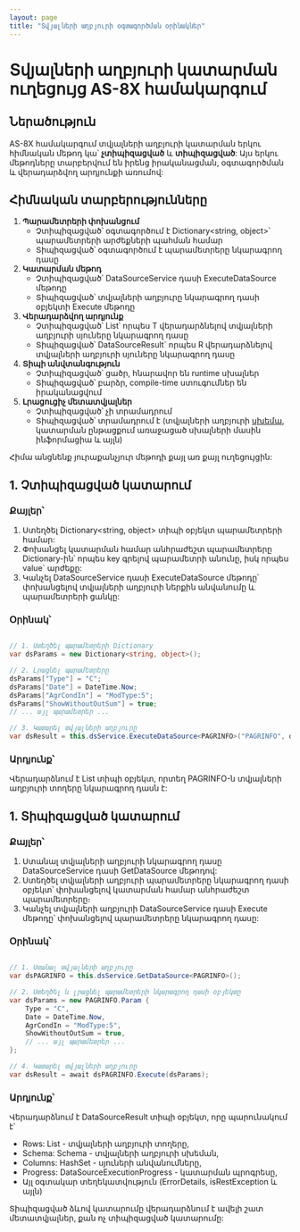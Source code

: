 ```yaml
---
layout: page
title: "Տվյալների աղբյուրի օգտագործման օրինակներ" 
---
```


# Տվյալների աղբյուրի կատարման ուղեցույց AS-8X համակարգում

## Ներածություն

AS-8X համակարգում տվյալների աղբյուրի կատարման երկու հիմնական մեթոդ կա՝ **չտիպիզացված** և **տիպիզացված**: Այս երկու մեթոդները տարբերվում են իրենց իրականացման, օգտագործման և վերադարձվող արդյունքի առումով:

## Հիմնական տարբերությունները

1. **Պարամետրերի փոխանցում**
   * Չտիպիզացված՝ օգտագործում է Dictionary<string, object>՝ պարամետրերի արժեքների պահման համար
   * Տիպիզացված՝ օգտագործում է պարամետրերը նկարագրող դասը
2. **Կատարման մեթոդ**
   * Չտիպիզացված՝ DataSourceService դասի ExecuteDataSource մեթոդը
   * Տիպիզացված՝ տվյալների աղբյուրը նկարագրող դասի օբյեկտի Execute մեթոդը
3. **Վերադարձվող արդյունք**
   * Չտիպիզացված՝ List<T>՝ որպես T վերադարձնելով տվյալների աղբյուրի սյուները նկարագրող դասը
   * Տիպիզացված՝ DataSourceResult<R>` որպես R վերադարձնելով տվյալների աղբյուրի սյուները նկարագրող դասը
4. **Տիպի անվտանգություն**
   * Չտիպիզացված՝ ցածր, հնարավոր են runtime սխալներ
   * Տիպիզացված՝ բարձր, compile-time ստուգումներ են իրականացվում
5. **Լրացուցիչ մետատվյալներ**
   * Չտիպիզացված՝ չի տրամադրում
   * Տիպիզացված՝ տրամադրում է (տվյալների աղբյուրի [սխեմա](../definitions/schema.md), կատարման ընթացքում առաջացած սխալների մասին ինֆորմացիա և այլն)

Հիմա անցնենք յուրաքանչյուր մեթոդի քայլ առ քայլ ուղեցույցին:

## 1. Չտիպիզացված կատարում

### Քայլեր՝

1. Ստեղծել Dictionary<string, object> տիպի օբյեկտ պարամետրերի համար:
2. Փոխանցել կատարման համար անհրաժեշտ պարամետրերը Dictionary-ին՝ որպես key գրելով պարամետրի անունը, իսկ որպես value` արժեքը:
3. Կանչել DataSourceService դասի ExecuteDataSource մեթոդը՝ փոխանցելով տվյալների աղբյուրի ներքին անվանումը և պարամետրերի ցանկը:

### Օրինակ՝

```csharp

// 1. Ստեղծել պարամետրերի Dictionary
var dsParams = new Dictionary<string, object>();

// 2. Լրացնել պարամետրերը
dsParams["Type"] = "C";
dsParams["Date"] = DateTime.Now;
dsParams["AgrCondIn"] = "ModType:5";
dsParams["ShowWithoutOutSum"] = true;
// ... այլ պարամետրեր ...

// 3. Կատարել տվյալների աղբյուրը
var dsResult = this.dsService.ExecuteDataSource<PAGRINFO>("PAGRINFO", dsParams);
```
### Արդյունք՝
Վերադարձնում է List<PAGRINFO> տիպի օբյեկտ, որտեղ PAGRINFO-ն տվյալների աղբյուրի տողերը նկարագրող դասն է:

## 1. Տիպիզացված  կատարում

### Քայլեր՝

1. Ստանալ տվյալների աղբյուրի նկարագրող դասը DataSourceService դասի GetDataSource մեթոդով:
2. Ստեղծել տվյալների աղբյուրի պարամետրերը նկարագրող դասի օբյեկտ՝ փոխանցելով կատարման համար անհրաժեշտ պարամետրերը։
3. Կանչել տվյալների աղբյուրի DataSourceService դասի Execute մեթոդը՝ փոխանցելով պարամետրերը նկարագրող դասը:

### Օրինակ՝

```csharp

// 1. Ստանալ տվյալների աղբյուրը 
var dsPAGRINFO = this.dsService.GetDataSource<PAGRINFO>(); 

// 2. Ստեղծել և լրացնել պարամետրերի նկարագրող դասի օբյեկտը 
var dsParams = new PAGRINFO.Param { 
    Type = "C", 
    Date = DateTime.Now, 
    AgrCondIn = "ModType:5", 
    ShowWithoutOutSum = true, 
    // ... այլ պարամետրեր ... 
}; 

// 4. Կատարել տվյալների աղբյուրը 
var dsResult = await dsPAGRINFO.Execute(dsParams);

```
### Արդյունք՝
Վերադարձնում է DataSourceResult<PAGRINFO> տիպի օբյեկտ, որը պարունակում է՝
- Rows: List<PAGRINFO> - տվյալների աղբյուրի տողերը,
- Schema: Schema - տվյալների աղբյուրի սխեման,
- Columns: HashSet<string> - սյուների անվանումները,
- Progress: DataSourceExecutionProgress - կատարման պրոգրեսը,
- Այլ օգտակար տեղեկատվություն (ErrorDetails, isRestException և այլն)

Տիպիզացված ձևով կատարումը վերադարձնում է ավելի շատ մետատվյալներ, քան ոչ տիպիզացված կատարումը:



